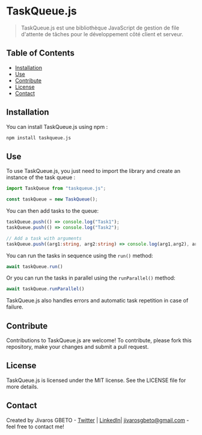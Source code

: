 # TaskQueue.js
> TaskQueue.js est une bibliothèque JavaScript de gestion de file d'attente de tâches pour le développement côté client et serveur.


## Table of Contents
* [Installation](#installation)
* [Use](#use)
* [Contribute](#contribute)
* [License](#license)
* [Contact](#contact)
<!-- * [License](#license) -->


## Installation
You can install TaskQueue.js using npm :
```sh
npm install taskqueue.js
```


## Use
To use TaskQueue.js, you just need to import the library and create an instance of the task queue :
```ts
import TaskQueue from "taskqueue.js";

const taskQueue = new TaskQueue();
```
You can then add tasks to the queue:
```ts
taskQueue.push(() => console.log("Task1");
taskQueue.push(() => console.log("Task2");

// Add a task with arguments
taskQueue.push((arg1:string, arg2:string) => console.log(arg1,arg2), arg1, arg2);
```
You can run the tasks in sequence using the `run()` method:
```ts
await taskQueue.run()
```
Or you can run the tasks in parallel using the `runParallel()` method:
```ts
await taskQueue.runParallel()
```
TaskQueue.js also handles errors and automatic task repetition in case of failure.

## Contribute
Contributions to TaskQueue.js are welcome! To contribute, please fork this repository, make your changes and submit a pull request.



## License
TaskQueue.js is licensed under the MIT license. See the LICENSE file for more details.


## Contact
Created by Jivaros GBETO - [Twitter](https://twitter.com/JivarosG) | [LinkedIn](https://www.linkedin.com/in/jivaros-gbeto/)| jivarosgbeto@gmail.com - feel free to contact me!
